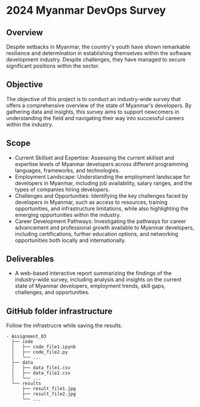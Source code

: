 # 2024 Myanmar DevOps Survey

## Overview
Despite setbacks in Myanmar, the country's youth have shown remarkable resilience and determination in establishing themselves within the software development industry. Despite challenges, they have managed to secure significant positions within the sector.

## Objective
The objective of this project is to conduct an industry-wide survey that offers a comprehensive overview of the state of Myanmar's developers. By gathering data and insights, this survey aims to support newcomers in understanding the field and navigating their way into successful careers within the industry.

## Scope
- Current Skillset and Expertise: Assessing the current skillset and expertise levels of Myanmar developers across different programming languages, frameworks, and technologies.
- Employment Landscape: Understanding the employment landscape for developers in Myanmar, including job availability, salary ranges, and the types of companies hiring developers.
- Challenges and Opportunities: Identifying the key challenges faced by developers in Myanmar, such as access to resources, training opportunities, and infrastructure limitations, while also highlighting the emerging opportunities within the industry.
- Career Development Pathways: Investigating the pathways for career advancement and professional growth available to Myanmar developers, including certifications, further education options, and networking opportunities both locally and internationally.
  
## Deliverables
- A web-based interactive report summarizing the findings of the industry-wide survey, including analysis and insights on the current state of Myanmar developers, employment trends, skill gaps, challenges, and opportunities.

## GitHub folder infrastructure
Follow the infrastrucre while saving the results. 
```
- Assignment_03
  ├── code
  │   ├── code_file1.ipynb
  │   ├── code_file2.py
  │   └── ...
  ├── data
  │   ├── data_file1.csv
  │   ├── data_file2.csv
  │   └── ...
  └── results
      ├── result_file1.jpg
      ├── result_file2.jpg
      └── ...
```



